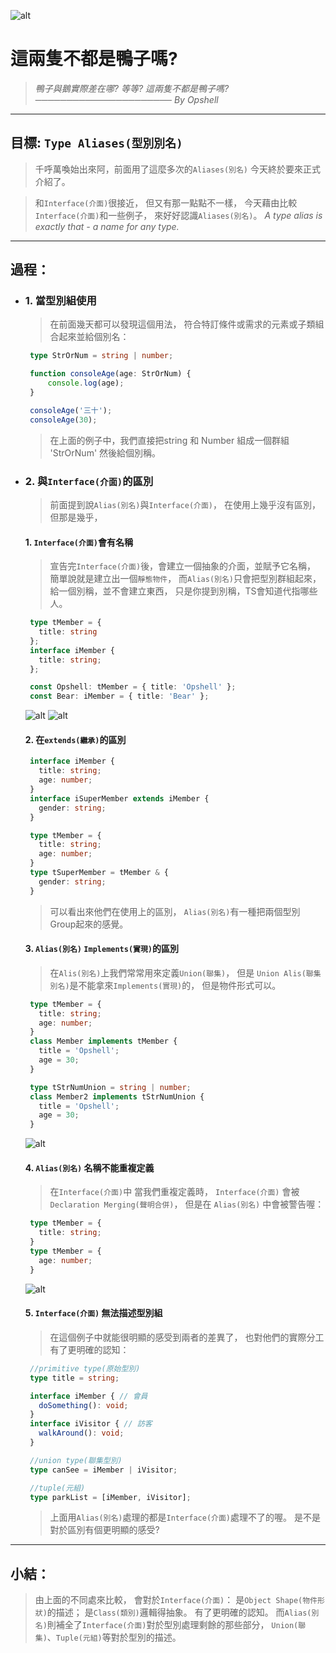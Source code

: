 ![alt](https://)

# 這兩隻不都是鴨子嗎?
> *鴨子與鵝實際差在哪?*
> *等等? 這兩隻不都是鴨子嗎?*
> *────────────────────── By Opshell*

---
## 目標: `Type Aliases(型別別名)`
   > 千呼萬喚始出來阿，前面用了這麼多次的`Aliases(別名)`
   > 今天終於要來正式介紹了。

   > 和`Interface(介面)`很接近，
   > 但又有那一點點不一樣，
   > 今天藉由比較`Interface(介面)`和一些例子，
   > 來好好認識`Aliases(別名)`。
   > *A type alias is exactly that - a name for any type.*

---
## 過程：
- ### 1. 當型別組使用
   > 在前面幾天都可以發現這個用法，
   > 符合特訂條件或需求的元素或子類組合起來並給個別名：
   ```typescript
    type StrOrNum = string | number;

    function consoleAge(age: StrOrNum) {
        console.log(age);
    }

    consoleAge('三十');
    consoleAge(30);
   ```
   > 在上面的例子中，我們直接把string 和 Number
   > 組成一個群組 'StrOrNum' 然後給個別稱。

- ### 2. 與`Interface(介面)`的區別
   > 前面提到說`Alias(別名)`與`Interface(介面)`，
   > 在使用上幾乎沒有區別，但那是幾乎，

   #### 1. `Interface(介面)`會有名稱
   > 宣告完`Interface(介面)`後，會建立一個抽象的介面，並賦予它名稱，
   > 簡單說就是建立出一個`靜態物件`，
   > 而`Alias(別名)`只會把型別群組起來，給一個別稱，並不會建立東西，
   > 只是你提到別稱，TS會知道代指哪些人。
   ```typescript
    type tMember = {
      title: string
    };
    interface iMember {
      title: string;
    };

    const Opshell: tMember = { title: 'Opshell' };
    const Bear: iMember = { title: 'Bear' };

   ```
   ![alt](https://)
   ![alt](https://)

   #### 2. 在`extends(繼承)`的區別
   ```typescript
    interface iMember {
      title: string;
      age: number;
    }
    interface iSuperMember extends iMember {
      gender: string;
    }

    type tMember = {
      title: string;
      age: number;
    }
    type tSuperMember = tMember & {
      gender: string;
    }
   ```
   > 可以看出來他們在使用上的區別，
   > `Alias(別名)`有一種把兩個型別Group起來的感覺。

   #### 3. `Alias(別名)` `Implements(實現)`的區別
   > 在`Alis(別名)`上我們常常用來定義`Union(聯集)`，
   > 但是 `Union Alis(聯集別名)`是不能拿來`Implements(實現)`的，
   > 但是物件形式可以。
   ```typescript
    type tMember = {
      title: string;
      age: number;
    }
    class Member implements tMember {
      title = 'Opshell';
      age = 30;
    }

    type tStrNumUnion = string | number;
    class Member2 implements tStrNumUnion {
      title = 'Opshell';
      age = 30;
    }
   ```
   ![alt](https://)

   #### 4. `Alias(別名)` 名稱不能重複定義
   > 在`Interface(介面)`中 當我們重複定義時，
   > `Interface(介面)` 會被 `Declaration Merging(聲明合併)`，
   > 但是在 `Alias(別名)` 中會被警告喔：
   ```typescript
    type tMember = {
      title: string;
    }
    type tMember = {
      age: number;
    }
   ```
   ![alt](https://)

   #### 5. `Interface(介面)` 無法描述型別組
   > 在這個例子中就能很明顯的感受到兩者的差異了，
   > 也對他們的實際分工有了更明確的認知：
   ```typescript
    //primitive type(原始型別)
    type title = string;

    interface iMember { // 會員
      doSomething(): void;
    }
    interface iVisitor { // 訪客
      walkAround(): void;
    }

    //union type(聯集型別)
    type canSee = iMember | iVisitor;

    //tuple(元組)
    type parkList = [iMember, iVisitor];
   ```
   > 上面用`Alias(別名)`處理的都是`Interface(介面)`處理不了的喔。
   > 是不是對於區別有個更明顯的感受?

---
## 小結：
   > 由上面的不同處來比較，
   > 會對於`Interface(介面)`：
   > 是`Object Shape(物件形狀)`的描述；
   > 是`Class(類別)`邏輯得抽象。
   > 有了更明確的認知。
   > 而`Alias(別名)`則補全了`Interface(介面)`對於型別處理剩餘的那些部分，
   > `Union(聯集)`、`Tuple(元組)`等對於型別的描述。
